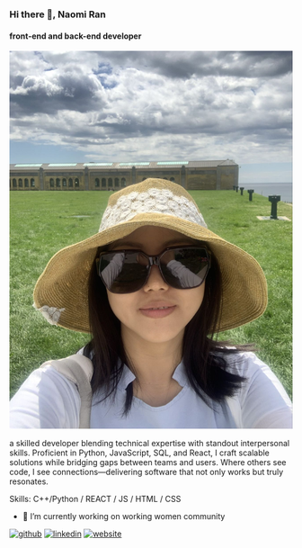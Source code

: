 ### Hi there 👋, Naomi Ran
#### front-end and back-end developer
![front-end and back-end developer](https://github.com/NaomiRan/NaomiRan/blob/main/Image_20241119185412.jpg)

a skilled developer blending technical expertise with standout interpersonal skills. Proficient in Python, JavaScript, SQL, and React, I craft scalable solutions while bridging gaps between teams and users. Where others see code, I see connections—delivering software that not only works but truly resonates.

Skills: C++/Python / REACT / JS / HTML / CSS

- 🔭 I’m currently working on working women community 


[<img src='https://cdn.jsdelivr.net/npm/simple-icons@3.0.1/icons/github.svg' alt='github' height='40'>](https://github.com/https://github.com/NaomiRan/NaomiRan)  [<img src='https://cdn.jsdelivr.net/npm/simple-icons@3.0.1/icons/linkedin.svg' alt='linkedin' height='40'>](https://www.linkedin.com/in/www.linkedin.com/in/naomiranprogrammer/)  [<img src='https://cdn.jsdelivr.net/npm/simple-icons@3.0.1/icons/icloud.svg' alt='website' height='40'>](https://fresh-eatery-ork6ma7mu-naomi-dongqins-projects.vercel.app)  










